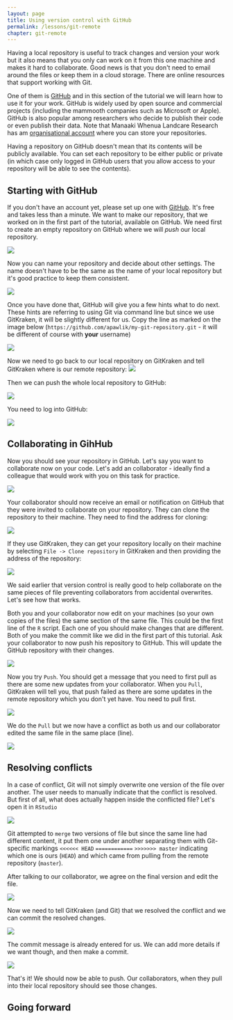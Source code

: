 ```yaml
---
layout: page
title: Using version control with GitHub
permalink: /lessons/git-remote
chapter: git-remote
---
```


Having a local repository is useful to track changes and version your work but it also means that you only can work on it from this one machine and makes it hard to collaborate. Good news is that you don't need to email around the files or keep them in a cloud storage. There are online resources that support working with Git.

One of them is [GitHub](https://github.com) and in this section of the tutorial we will learn how to use it for your work. GitHub is widely used by open source and commercial projects (including the mammooth companies such as Microsoft or Apple). GitHub is also popular among researchers who decide to publish their code or even publish their data. Note that Manaaki Whenua Landcare Research has am [organisational account](https://github.com/manaakiwhenua/) where you can store your repositories.

Having a repository on GitHub doesn't mean that its contents will be publicly available. You can set each repository to be either public or private (in which case only logged in GitHub users that you allow access to your repository will be able to see the contents).

## Starting with GitHub

If you don't have an account yet, please set up one with [GitHub](https://github.com). It's free and takes less than a minute. We want to make our repository, that we worked on in the first part of the tutorial, available on GitHub. We need first to create an empty repository on GitHub where we will *push* our local repository.

![](../assets/img/create_repo.png)

Now you can name your repository and decide about other settings. The name doesn't have to be the same as the name of your local repository but it's good practice to keep them consistent.

![](../assets/img/set_new_repo.png)

Once you have done that, GitHub will give you a few hints what to do next. These hints are referring to using Git via command line but since we use GitKraken, it will be slightly different for us. Copy the line as marked on the image below (`https://github.com/apawlik/my-git-repository.git` - it will be different of course with **your** username)

![](../assets/img/how_to_push.png)

Now we need to go back to our local repository on GitKraken and tell GitKraken where is our remote repository:
![](../assets/img/set_remote.png)


Then we can push the whole local repository to GitHub:

![](../assets/img/remote_push.png)

You need to log into GitHub:

![](../assets/img/remote_push_2.png)

## Collaborating in GihHub

Now you should see your repository in GitHub. Let's say you want to collaborate now on your code. Let's add an collaborator - ideally find a colleague that would work  with you on this task for practice.

![](../assets/img/add_collab.png)

Your collaborator should now receive an email or notification on GitHub that they were invited to collaborate on your repository. They can clone the repository to their machine. They need to find the address for cloning:

![](../assets/img/clone_address.png)

If they use GitKraken, they can get your repository locally on their machine by selecting `File -> Clone repository` in GitKraken and then providing the address of the repository:

![](../assets/img/clone_git_kraken_2.png)

We said earlier that version control is really good to help collaborate on the same pieces of file preventing collaborators from accidental overwrites. Let's see how that works.

Both you and your collaborator now edit on your machines (so your own copies of the files) the same section of the same file. This could be the first line of the `R` script. Each one of you should make changes that are different. Both of you make the commit like we did in the first part of this tutorial. Ask your collaborator to now push his repository to GitHub. This will update the GitHub repository with their changes.

![](../assets/img/push.png)

Now you try `Push`. You should get a message that you need to first pull as there are some new updates from your collaborator. When you `Pull`, GitKraken will tell you, that push failed as there are some updates in the remote repository which you don't yet have. You need to pull first.

![](../assets/img/push_fail.png)

We do the `Pull` but we now have a conflict as both us and our collaborator edited the same file in the same place (line).

![](../assets/img/pull_into_conflict.png)

## Resolving conflicts

In a case of conflict, Git will not simply overwrite one version of the file over another. The user needs to manually indicate that the conflict is resolved. But first of all, what does actually happen inside the conflicted file? Let's open it in `RStudio`

![](../assets/img/conflict_markings.png)

Git attempted to `merge` two versions of file but since the same line had different content, it put them one under another separating them with Git-specific markings `<<<<<< HEAD` `============` `>>>>>>> master` indicating which one is ours (`HEAD`) and which came from pulling from the remote repository (`master`).

After talking to our collaborator, we agree on the final version and edit the file.

![](../assets/img/resolve_conflict.png)

Now we need to tell GitKraken (and Git) that we resolved the conflict and we can commit the resolved changes.

![](../assets/img/mark_resolved.png)

The commit message is already entered for us. We can add more details if we want though, and then make a commit.

![](../assets/img/stage_merge.png)

That's it! We should now be able to push. Our collaborators, when they pull into their local repository should see those changes.

## Going forward

